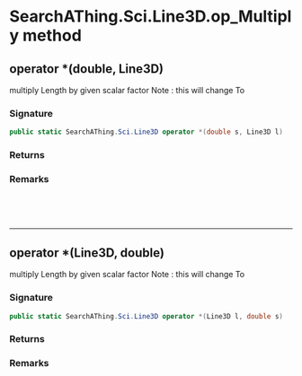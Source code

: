 # SearchAThing.Sci.Line3D.op_Multiply method
## operator *(double, Line3D)
multiply Length by given scalar factor
            Note : this will change To

### Signature
```csharp
public static SearchAThing.Sci.Line3D operator *(double s, Line3D l)
```
### Returns

### Remarks


<p>&nbsp;</p>
<p>&nbsp;</p>
<hr/>

## operator *(Line3D, double)
multiply Length by given scalar factor
            Note : this will change To

### Signature
```csharp
public static SearchAThing.Sci.Line3D operator *(Line3D l, double s)
```
### Returns

### Remarks

